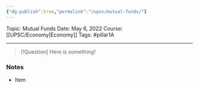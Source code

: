```yaml
---
{"dg-publish":true,"permalink":"/upsc/mutual-funds/"}
---
```


Topic: Mutual Funds
Date: May 6, 2022
Course:[[UPSC/Economy\|Economy]]
Tags: #pillar1A

---

> [!Question]
> Here is something! 


### Notes
- Item



